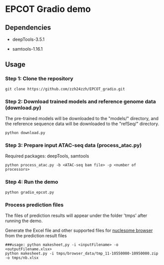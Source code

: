 # EPCOT Gradio demo

## Dependencies

* deepTools-3.5.1

* samtools-1.16.1

## Usage

### Step 1: Clone the repository

```
git clone https://github.com/zzh24zzh/EPCOT_gradio.git
```

### Step 2: Download trained models and reference genome data (download.py)

The pre-trained models will be downloaded to the "models/" directory, and the reference sequence data will be downloaded to the "refSeq/" directory. 
```
python download.py
```


### Step 3: Prepare input ATAC-seq data (process_atac.py)
Required packages: deepTools, samtools
```
python process_atac.py -b <ATAC-seq bam file> -p <number of processors>
```



### Step 4: Run the demo

```
python gradio_epcot.py
```


### Process prediction files
The files of prediction results will appear under the folder 'tmps' after running the demo.

Generate the Excel file and other supported files for [nuclesome browser](https://github.com/nucleome/nucleserver) from the prediction result files
```
###usage: python makesheet,py -i <inputFilename> -o <outputFilename.xlsx>
python makesheet.py -i tmps/browser_data/tmp_11-10550000-10950000.zip -o tmps/nb.xlsx
```
